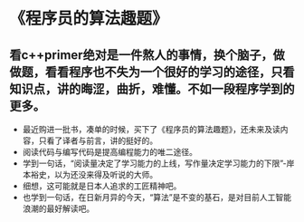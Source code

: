 # 《程序员的算法趣题》
## 看c++primer绝对是一件熬人的事情，换个脑子，做做题，看看程序也不失为一个很好的学习的途径，只看知识点，讲的晦涩，曲折，难懂。不如一段程序学到的更多。
- 最近购进一批书，凑单的时候，买下了《程序员的算法趣题》，还未来及读内容，只看了译者与前言，讲的挺好的。
- 阅读代码与编写代码是提高编程能力的唯二途径。
- 学到一句话，“阅读量决定了学习能力的上线，写作量决定学习能力的下限”-岸本裕史，以为还没来得及听说的大师。
- 细想，这可能就是日本人追求的工匠精神吧。
- 也学到一句话，在日新月异的今天，“算法”是不变的基石，是对目前人工智能浪潮的最好解读吧。
